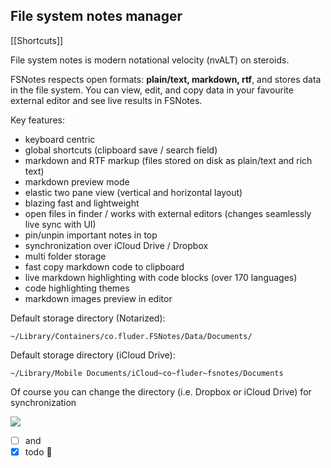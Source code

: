 ## File system notes manager

[[Shortcuts]]

File system notes is modern notational velocity (nvALT) on steroids.

FSNotes respects open formats: **plain/text, markdown, rtf**, and stores data in the file system. You can view, edit, and copy data in your favourite external editor and see live results in FSNotes.

Key features:

- keyboard centric
- global shortcuts (clipboard save / search field)
- markdown and RTF markup (files stored on disk as plain/text and rich text)
- markdown preview mode
- elastic two pane view (vertical and horizontal layout)
- blazing fast and lightweight
- open files in finder / works with external editors (changes seamlessly live sync with UI)
- pin/unpin important notes in top
- synchronization over iCloud Drive / Dropbox
- multi folder storage
- fast copy markdown code to clipboard
- live markdown highlighting with code blocks (over 170 languages)
- code highlighting themes
- markdown images preview in editor

Default storage directory (Notarized):

```~/Library/Containers/co.fluder.FSNotes/Data/Documents/```

Default storage directory (iCloud Drive):

```~/Library/Mobile Documents/iCloud~co~fluder~fsnotes/Documents```

Of course you can change the directory (i.e. Dropbox or iCloud Drive) for synchronization

![](https://raw.githubusercontent.com/glushchenko/fsnotes/master/code.png)

- [ ] and
- [x] todo 🤗

